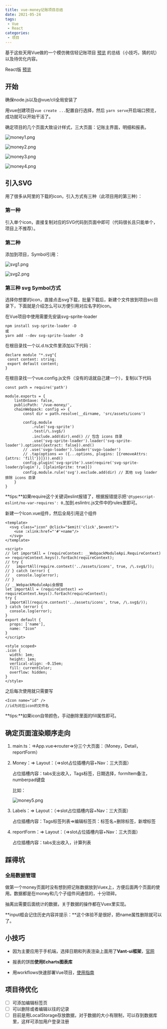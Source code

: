```yaml
---
title: vue-money记账项目总结
date: 2021-05-24
tags:
 - Vue
 - React
categories:
 - 项目
---
```


基于这些天用Vue做的一个模仿微信轻记账项目 [预览](https://xiaolinzi7118.github.io/vue-money/#/money) 的总结（小技巧，猜的坑）以及待优化内容。

React版 [预览](https://xiaolinzi7118.github.io/react-money-website/)

## 开始

确保node.js以及@vue/cli全局安装了

用vue创建项目`vue create ...`配置自行选择，然后 `yarn serve`开启端口预览，成功就可以开始干活了。

确定项目的几个页面大致设计样式，三大页面：记账主界面，明细和报表。

![money1.png](../../.vuepress/public/img/project/vue-money-01.png)

![money2.png](../../.vuepress/public/img/project/vue-money-02.png)

![money3.png](../../.vuepress/public/img/project/vue-money-03.png)

![money4.png](../../.vuepress/public/img/project/vue-money-04.png)

## 引入SVG

用了很多从阿里的下载的icon，引入方式有三种（此项目用的第三种）：

### 第一种

引入单个icon，直接复制对应的SVG代码到页面中即可（代码很长且只能单个，项目上不推荐）。

### 第二种

添加到项目，Symbol引用：

![svg1.png](../../.vuepress/public/img/project/vue-money-05.png)

![svg2.png](../../.vuepress/public/img/project/vue-money-06.png)

### 第三种 svg Symbol方式

选择你想要的icon，直接点击svg下载，批量下载后，新建个文件放到项目src目录下，下面就是介绍怎么可以方便引用对应名字的icon。

在Vue项目中使用需要先安装svg-sprite-loader

```
npm install svg-sprite-loader -D
或
yarn add --dev svg-sprite-loader -D
```

在根目录找一个以.d.ts文件里添加以下代码：

```
declare module "*.svg"{
 const content: string;
 export default content;
}
```

在根目录找一个vue.config.js文件（没有的话就自己建一个），复制以下代码

```
const path = require('path')

module.exports = {
    lintOnSave: false,
    publicPath: '/vue-money/',
    chainWebpack: config => {
        const dir = path.resolve(__dirname, 'src/assets/icons')

        config.module
            .rule('svg-sprite')
            .test(/\.svg$/)
            .include.add(dir).end() // 包含 icons 目录
            .use('svg-sprite-loader').loader('svg-sprite-loader').options({extract: false}).end()
        // .use('svgo-loader').loader('svgo-loader')
        // .tap(options => ({...options, plugins: [{removeAttrs: {attrs: 'fill'}}]})).end()
        config.plugin('svg-sprite').use(require('svg-sprite-loader/plugin'), [{plainSprite: true}])
        config.module.rule('svg').exclude.add(dir) // 其他 svg loader 排除 icons 目录
    }
}
```

**tips:**如果require这个关键词eslint报错了，根据报错提示把`'@typescript-eslint/no-var-requires': 0,`加到.eslintrc.js文件中的rules里即可。

新建一个Icon.vue组件，然后全局引用这个组件

```
<template>
  <svg class="icon" @click="$emit('click',$event)">
    <use :xlink:href="'#'+name"/>
  </svg>
</template>

<script>
// let importAll = (requireContext: __WebpackModuleApi.RequireContext) => requireContext.keys().forEach(requireContext);
// try {
//   importAll(require.context('../assets/icons', true, /\.svg$/));
// } catch (error) {
//   console.log(error);
// }
// __WebpackModuleApi会报错
let importAll = (requireContext) => requireContext.keys().forEach(requireContext);
try {
  importAll(require.context('../assets/icons', true, /\.svg$/));
} catch (error) {
  console.log(error);
}
export default {
  props: ['name'],
  name: "Icon"
}
</script>

<style scoped>
.icon {
  width: 1em;
  height: 1em;
  vertical-align: -0.15em;
  fill: currentColor;
  overflow: hidden;
}
</style>
```

之后每次使用就只需要写

```
<Icon name="id" />
//id为对应icon的文件名
```

**tips:**如果icon自带颜色，手动删除里面的fill属性即可。

## 确定页面渲染顺序走向

1. main.ts：=>App.vue=>router=>分三个大页面：（Money，Detail，reportForm）

2. Money：=> Layout：（=>slot占位插槽内容+Nav：三大页面）

   占位插槽内容：tabs支出收入，Tags标签，日期选择，formItem备注，numberpad键盘

   比如：

   ![money5.png](../../.vuepress/public/img/project/vue-money-07.png)

3. Labels：=> Layout：（=>slot占位插槽内容+Nav：三大页面）

   占位插槽内容：Tags标签列表=>编辑标签页：标签名+删除标签，新增标签

4. reportForm：=> Layout：（=>slot占位插槽内容+Nav：三大页面）

   占位插槽内容：tabs支出收入，计算列表

## 踩得坑

### 全局数据管理

做第一个money页面时没有想到把记账数据放到Vuex上，方便后面两个页面的使用。数据都是在money和几个子组件间通信的，十分琐碎。

抽离出需要后面统计的数据，关于数据的操作都在Vuex里实现。

**input框会记住历史内容并提示：**这个体验不是很好，把name属性删除就可以了。

## 小技巧

* 因为主要应用于手机端，选择日期和列表渲染上面用了**Vant-ui框架**，[官网](https://vant-contrib.gitee.io/vant/#/zh-CN/home)

* 报表的饼图**使用Echarts图表库**
* 用workflows快速部署Vue项目，[使用指南](https://github.com/Jsmond2016/github-action-test)

## 项目待优化

- [ ] 可添加编辑标签页
- [ ] 可以删除或者编辑以往的记录
- [ ] 目前是用LocalStorage存放数据，对于数据的大小有限制，可以存到数据库里，这样可添加用户登录注册
